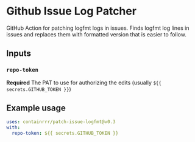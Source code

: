 # Github Issue Log Patcher

GitHub Action for patching logfmt logs in issues.
Finds logfmt log lines in issues and replaces them with formatted version that is easier to follow.

## Inputs

### `repo-token`

**Required** The PAT to use for authorizing the edits (usually `${{ secrets.GITHUB_TOKEN }}`)

## Example usage

```yaml
uses: containrrr/patch-issue-logfmt@v0.3
with:
  repo-token: ${{ secrets.GITHUB_TOKEN }}
```
